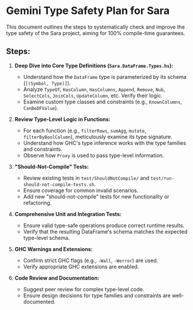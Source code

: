 # Gemini Type Safety Plan for Sara

This document outlines the steps to systematically check and improve the type safety of the Sara project, aiming for 100% compile-time guarantees.

## Steps:

1.  **Deep Dive into Core Type Definitions (`Sara.DataFrame.Types.hs`):**
    *   Understand how the `DataFrame` type is parameterized by its schema (`[(Symbol, Type)]`).
    *   Analyze `TypeOf`, `HasColumn`, `HasColumns`, `Append`, `Remove`, `Nub`, `SelectCols`, `JoinCols`, `UpdateColumn`, etc. Verify their logic.
    *   Examine custom type classes and constraints (e.g., `KnownColumns`, `CanBeDFValue`).

2.  **Review Type-Level Logic in Functions:**
    *   For each function (e.g., `filterRows`, `sumAgg`, `mutate`, `filterByBoolColumn`), meticulously examine its type signature.
    *   Understand how GHC's type inference works with the type families and constraints.
    *   Observe how `Proxy` is used to pass type-level information.

3.  **"Should-Not-Compile" Tests:**
    *   Review existing tests in `test/ShouldNotCompile/` and `test/run-should-not-compile-tests.sh`.
    *   Ensure coverage for common invalid scenarios.
    *   Add new "should-not-compile" tests for new functionality or refactoring.

4.  **Comprehensive Unit and Integration Tests:**
    *   Ensure valid type-safe operations produce correct runtime results.
    *   Verify that the resulting DataFrame's schema matches the expected type-level schema.

5.  **GHC Warnings and Extensions:**
    *   Confirm strict GHC flags (e.g., `-Wall`, `-Werror`) are used.
    *   Verify appropriate GHC extensions are enabled.

6.  **Code Review and Documentation:**
    *   Suggest peer review for complex type-level code.
    *   Ensure design decisions for type families and constraints are well-documented.
